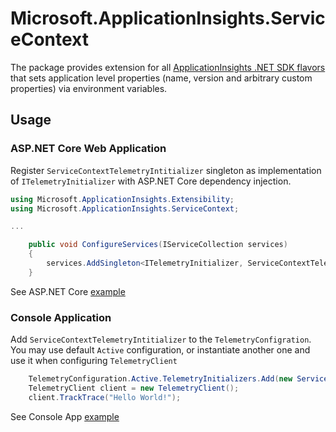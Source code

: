 # Microsoft.ApplicationInsights.ServiceContext
The package provides extension for all [ApplicationInsights .NET SDK flavors](https://github.com/Microsoft/ApplicationInsights-dotnet) that sets application level properties (name, version and arbitrary custom properties) via environment variables.

## Usage

### ASP.NET Core Web Application

Register `ServiceContextTelemetryIntitializer` singleton as implementation of `ITelemetryInitializer` with ASP.NET Core dependency injection.

```C#
using Microsoft.ApplicationInsights.Extensibility;
using Microsoft.ApplicationInsights.ServiceContext;

...

    public void ConfigureServices(IServiceCollection services)
    {
        services.AddSingleton<ITelemetryInitializer, ServiceContextTelemetryIntitializer>();
    }
```

See ASP.NET Core [example](samples\AspNetCore\Startup.cs#L22)

### Console Application

Add `ServiceContextTelemetryIntitializer` to the `TelemetryConfigration`. You may use default `Active` configuration, or instantiate another one and use it when configuring `TelemetryClient`

```C#
    TelemetryConfiguration.Active.TelemetryInitializers.Add(new ServiceContextTelemetryIntitializer());
    TelemetryClient client = new TelemetryClient();
    client.TrackTrace("Hello World!");
```

See Console App [example](samples\ConsoleApp\Program.cs#L11)
